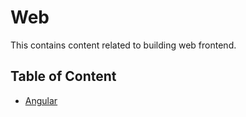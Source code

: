 # Web

This contains content related to building web frontend.

## Table of Content

- [Angular](angular/README.md)

